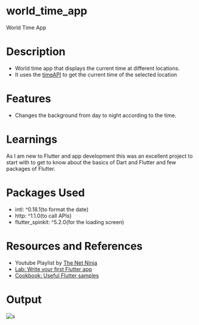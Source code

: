 # world_time_app

World Time App

# Description
- World time app that displays the current time at different locations. 
- It uses the [timeAPI](https://timeapi.io/) to get the current time of the selected location

# Features
- Changes the background from day to night according to the time.

# Learnings
As I am new to Flutter and app development this was an excellent project to start with to get to know about the basics of Dart and Flutter and few packages of Flutter.

# Packages Used
- intl: ^0.18.1(to format the date)
-   http: ^1.1.0(to call APIs)
-   flutter_spinkit: ^5.2.0(for the loading screen)

# Resources and References
- Youtube Playlist by [The Net Ninja](https://www.youtube.com/watch?v=1ukSR1GRtMU&list=PL4cUxeGkcC9jLYyp2Aoh6hcWuxFDX6PBJ)
- [Lab: Write your first Flutter app](https://docs.flutter.dev/get-started/codelab)
- [Cookbook: Useful Flutter samples](https://docs.flutter.dev/cookbook)

# Output 
![s](https://github.com/BloodHound31/Flutter/assets/81957270/f1177bed-f253-415a-b0a6-c7160145d476)
# 
